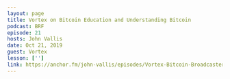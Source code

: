```yaml
---
layout: page
title: Vortex on Bitcoin Education and Understanding Bitcoin
podcast: BRF
episode: 21
hosts: John Vallis
date: Oct 21, 2019
guest: Vortex
lesson: ['']
link: https://anchor.fm/john-vallis/episodes/Vortex-Bitcoin-Broadcaster--Educator--Hyper-Bull-e7t06p
---
```

